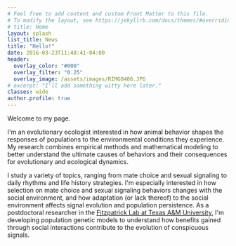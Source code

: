 ```yaml
---
# Feel free to add content and custom Front Matter to this file.
# To modify the layout, see https://jekyllrb.com/docs/themes/#overriding-theme-defaults
# title: Home
layout: splash
list_title: News
title: "Hello!"
date: 2016-03-23T11:48:41-04:00
header:
  overlay_color: "#000"
  overlay_filter: "0.25"
  overlay_image: /assets/images/RIMG0486.JPG
# excerpt: "I'll add something witty here later."
classes: wide
author.profile: true
---
```


Welcome to my page.

I'm an evolutionary ecologist interested in how animal behavior shapes the responses of populations to the environmental conditions they experience. My research combines empirical methods and mathematical modeling to better understand the ultimate causes of behaviors and their consequences for evolutionary and ecological dynamics.

I study a variety of topics, ranging from mate choice and sexual signaling to daily rhythms and life history strategies. I'm especially interested in how selection on mate choice and sexual signaling behaviors changes with the social environment, and how adaptation (or lack thereof) to the social environment affects signal evolution and population persistence. As a postdoctoral researcher in the [Fitzpatrick Lab at Texas A&M University](https://fitzpatrickresearch.com/), I'm developing population genetic models to understand how benefits gained through social interactions contribute to the evolution of conspicuous signals.
